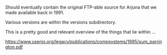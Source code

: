 Should eventually contain the original FTP-able source for Arjuna that we made available back in 1991.

Various versions are within the versions subdirectory.

This is a pretty good and relevant overview of the things that lie within ...

https://www.usenix.org/legacy/publications/compsystems/1995/sum_parrington.pdf
